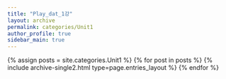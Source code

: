 ```yaml
---
title: "Play_dat_1강"
layout: archive
permalink: categories/Unit1
author_profile: true
sidebar_main: true
---
```




{% assign posts = site.categories.Unit1 %}
{% for post in posts %} {% include archive-single2.html type=page.entries_layout %} {% endfor %}